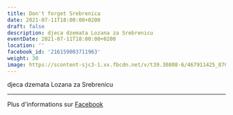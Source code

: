 ```yaml
---
title: Don't forget Srebrenica
date: 2021-07-11T18:00:00+0200
draft: false
description: djeca dzemata Lozana za Srebrenicu
eventDate: 2021-07-11T18:00:00+0200
location: ''
facebook_id: '216159003711963'
weight: 30
image: https://scontent-sjc3-1.xx.fbcdn.net/v/t39.30808-6/467911425_8702124949883247_8451066247417132989_n.jpg?_nc_cat=103&ccb=1-7&_nc_sid=9e60e4&_nc_ohc=SEMi9Eo0frsQ7kNvwFUzvUF&_nc_oc=AdmihMBVDIyj95OHoH9ToNt8jfJ9ZhhF-w_g3zJlfH-iFphbcQQc3cFpAgD68AKLExg&_nc_zt=23&_nc_ht=scontent-sjc3-1.xx&edm=ABTKTjYEAAAA&_nc_gid=SgL101S4dmz2KaTWajkzcA&oh=00_AfTUlurP4sffYiafy7USP_0DpnlajKnj64MLPDJOPfLcjA&oe=686FD4D9
---
```


djeca dzemata Lozana za Srebrenicu

---

Plus d'informations sur [Facebook](https://facebook.com/events/216159003711963)